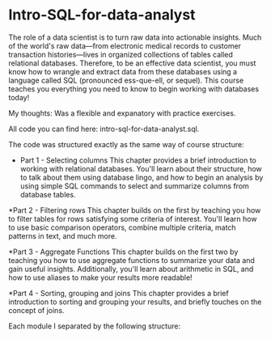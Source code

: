 # Intro-SQL-for-data-analyst
The role of a data scientist is to turn raw data into actionable insights. Much of the world's raw data—from electronic medical records to customer transaction histories—lives in organized collections of tables called relational databases. Therefore, to be an effective data scientist, you must know how to wrangle and extract data from these databases using a language called SQL (pronounced ess-que-ell, or sequel). This course teaches you everything you need to know to begin working with databases today!

My thoughts: Was a flexible and expanatory with practice exercises.

All code you can find here: intro-sql-for-data-analyst.sql.

The code was structured exactly as the same way of course structure:

* Part 1 - Selecting columns This chapter provides a brief introduction to working with relational databases. You'll learn about their structure, how to talk about them using database lingo, and how to begin an analysis by using simple SQL commands to select and summarize columns from database tables.

*Part 2 - Filtering rows This chapter builds on the first by teaching you how to filter tables for rows satisfying some criteria of interest. You'll learn how to use basic comparison operators, combine multiple criteria, match patterns in text, and much more.

*Part 3 - Aggregate Functions This chapter builds on the first two by teaching you how to use aggregate functions to summarize your data and gain useful insights. Additionally, you'll learn about arithmetic in SQL, and how to use aliases to make your results more readable!

*Part 4 - Sorting, grouping and joins This chapter provides a brief introduction to sorting and grouping your results, and briefly touches on the concept of joins.

Each module I separated by the following structure:

 

